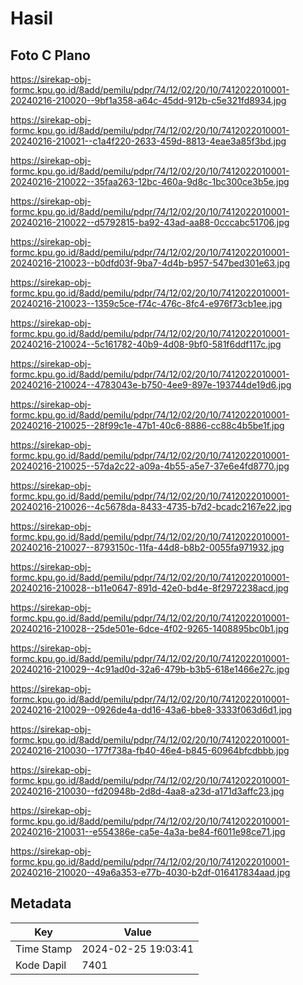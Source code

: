 # Hasil

## Foto C Plano

https://sirekap-obj-formc.kpu.go.id/8add/pemilu/pdpr/74/12/02/20/10/7412022010001-20240216-210020--9bf1a358-a64c-45dd-912b-c5e321fd8934.jpg

https://sirekap-obj-formc.kpu.go.id/8add/pemilu/pdpr/74/12/02/20/10/7412022010001-20240216-210021--c1a4f220-2633-459d-8813-4eae3a85f3bd.jpg

https://sirekap-obj-formc.kpu.go.id/8add/pemilu/pdpr/74/12/02/20/10/7412022010001-20240216-210022--35faa263-12bc-460a-9d8c-1bc300ce3b5e.jpg

https://sirekap-obj-formc.kpu.go.id/8add/pemilu/pdpr/74/12/02/20/10/7412022010001-20240216-210022--d5792815-ba92-43ad-aa88-0cccabc51706.jpg

https://sirekap-obj-formc.kpu.go.id/8add/pemilu/pdpr/74/12/02/20/10/7412022010001-20240216-210023--b0dfd03f-9ba7-4d4b-b957-547bed301e63.jpg

https://sirekap-obj-formc.kpu.go.id/8add/pemilu/pdpr/74/12/02/20/10/7412022010001-20240216-210023--1359c5ce-f74c-476c-8fc4-e976f73cb1ee.jpg

https://sirekap-obj-formc.kpu.go.id/8add/pemilu/pdpr/74/12/02/20/10/7412022010001-20240216-210024--5c161782-40b9-4d08-9bf0-581f6ddf117c.jpg

https://sirekap-obj-formc.kpu.go.id/8add/pemilu/pdpr/74/12/02/20/10/7412022010001-20240216-210024--4783043e-b750-4ee9-897e-193744de19d6.jpg

https://sirekap-obj-formc.kpu.go.id/8add/pemilu/pdpr/74/12/02/20/10/7412022010001-20240216-210025--28f99c1e-47b1-40c6-8886-cc88c4b5be1f.jpg

https://sirekap-obj-formc.kpu.go.id/8add/pemilu/pdpr/74/12/02/20/10/7412022010001-20240216-210025--57da2c22-a09a-4b55-a5e7-37e6e4fd8770.jpg

https://sirekap-obj-formc.kpu.go.id/8add/pemilu/pdpr/74/12/02/20/10/7412022010001-20240216-210026--4c5678da-8433-4735-b7d2-bcadc2167e22.jpg

https://sirekap-obj-formc.kpu.go.id/8add/pemilu/pdpr/74/12/02/20/10/7412022010001-20240216-210027--8793150c-11fa-44d8-b8b2-0055fa971932.jpg

https://sirekap-obj-formc.kpu.go.id/8add/pemilu/pdpr/74/12/02/20/10/7412022010001-20240216-210028--b11e0647-891d-42e0-bd4e-8f2972238acd.jpg

https://sirekap-obj-formc.kpu.go.id/8add/pemilu/pdpr/74/12/02/20/10/7412022010001-20240216-210028--25de501e-6dce-4f02-9265-1408895bc0b1.jpg

https://sirekap-obj-formc.kpu.go.id/8add/pemilu/pdpr/74/12/02/20/10/7412022010001-20240216-210029--4c91ad0d-32a6-479b-b3b5-618e1466e27c.jpg

https://sirekap-obj-formc.kpu.go.id/8add/pemilu/pdpr/74/12/02/20/10/7412022010001-20240216-210029--0926de4a-dd16-43a6-bbe8-3333f063d6d1.jpg

https://sirekap-obj-formc.kpu.go.id/8add/pemilu/pdpr/74/12/02/20/10/7412022010001-20240216-210030--177f738a-fb40-46e4-b845-60964bfcdbbb.jpg

https://sirekap-obj-formc.kpu.go.id/8add/pemilu/pdpr/74/12/02/20/10/7412022010001-20240216-210030--fd20948b-2d8d-4aa8-a23d-a171d3affc23.jpg

https://sirekap-obj-formc.kpu.go.id/8add/pemilu/pdpr/74/12/02/20/10/7412022010001-20240216-210031--e554386e-ca5e-4a3a-be84-f6011e98ce71.jpg

https://sirekap-obj-formc.kpu.go.id/8add/pemilu/pdpr/74/12/02/20/10/7412022010001-20240216-210020--49a6a353-e77b-4030-b2df-016417834aad.jpg


## Metadata

| Key        | Value               |
| ---------- | ------------------- |
| Time Stamp | 2024-02-25 19:03:41 |
| Kode Dapil | 7401                |



